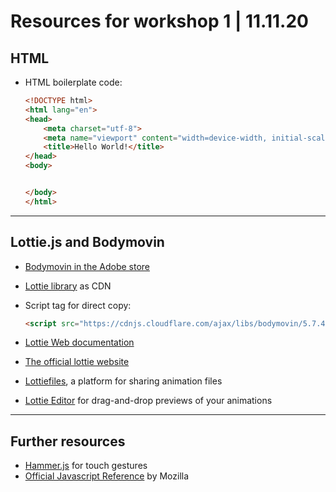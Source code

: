 # Resources for workshop 1 | 11.11.20

## HTML 

- HTML boilerplate code:
    ```html
    <!DOCTYPE html>
    <html lang="en">
    <head>
        <meta charset="utf-8">
        <meta name="viewport" content="width=device-width, initial-scale=1.0">
        <title>Hello World!</title>
    </head>
    <body>


    </body>
    </html>
    ```

---

## Lottie.js and Bodymovin

- [Bodymovin in the Adobe store](https://exchange.adobe.com/creativecloud.details.12557.html)
- [Lottie library](https://cdnjs.com/libraries/bodymovin) as CDN
- Script tag for direct copy:
  ```html 
  <script src="https://cdnjs.cloudflare.com/ajax/libs/bodymovin/5.7.4/lottie.min.js" integrity="sha512-m0RQU4SBx0p/bLwRiI4fJBGRafVLZ4s86wRe1+OAx5EXbcWiS/X1jvYdJQRD8jOoIVl+WTyVeMawUWVCh1O8+Q==" crossorigin="anonymous"></script>
  ```
- [Lottie Web documentation](http://airbnb.io/lottie/#/web)
- [The official lottie website](https://airbnb.design/lottie/)

- [Lottiefiles](https://lottiefiles.com/), a platform for sharing animation files 

- [Lottie Editor](https://lottiefiles.com/editor) for drag-and-drop previews of your animations

---

## Further resources

- [Hammer.js](https://hammerjs.github.io/) for touch gestures
- [Official Javascript Reference](https://developer.mozilla.org/en-US/docs/Web/JavaScript/Reference) by Mozilla
